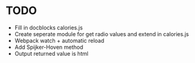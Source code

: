 # TODO

* Fill in docblocks calories.js
* Create seperate module for get radio values and extend in calories.js
* Webpack watch + automatic reload
* Add Spijker-Hoven method
* Output returned value is html
